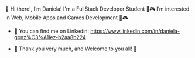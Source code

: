 👋 Hi there!, I’m Daniela! 
I'm a FullStack Developer Student
📲🎮 I’m interested in Web, Mobile Apps and Games Development 📲🎮
- 🔎 You can find me on 
Linkedin: https://www.linkedin.com/in/daniela-gonz%C3%A1lez-b2aa8b224


- 🧡 Thank you very much, and Welcome to you all! 🧡


<!---
xdanielag/xdanielag is a ✨ special ✨ repository because its `README.md` (this file) appears on your GitHub profile.
You can click the Preview link to take a look at your changes.
--->
